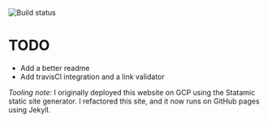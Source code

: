 ![Build status](https://github.com/nwilson512/nwilson512.github.io/actions/workflows/main.yml/badge.svg)

# TODO

* Add a better readme
* Add travisCI integration and a link validator

_Tooling note:_ I originally deployed this website on GCP using the Statamic static site generator. I refactored this site, and it now runs on GitHub pages using Jekyll. 